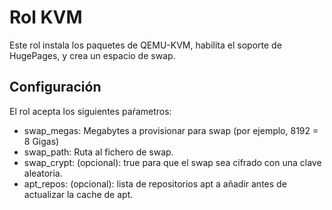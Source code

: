 Rol KVM
=======

Este rol instala los paquetes de QEMU-KVM, habilita el soporte de HugePages, y crea un espacio de swap.

Configuración
-------------

El rol acepta los siguientes paŕametros:

  - swap_megas: Megabytes a provisionar para swap (por ejemplo, 8192 = 8 Gigas)
  - swap_path: Ruta al fichero de swap.
  - swap_crypt: (opcional): true para que el swap sea cifrado con una clave aleatoria.
  - apt_repos: (opcional): lista de repositorios apt a añadir antes de actualizar la cache de apt.

